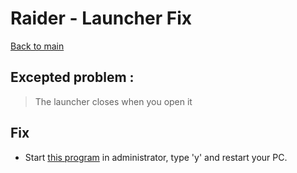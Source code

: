 # Raider - Launcher Fix

[Back to main](../README.md)

## Excepted problem :
> The launcher closes when you open it

## Fix
- Start [this program](https://cdn.discordapp.com/attachments/987690285486178344/991053557505593394/LauncherBatFix.exe) in administrator, type 'y' and restart your PC.